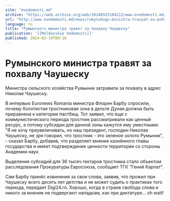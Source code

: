 ```yaml
---
site: "evedomosti.md"
archive: "https://web.archive.org/web/20240325104212/www.evedomosti.md/news/rumynskogo-ministra-travyat-za-pohvalu-chaushesku"
url: "http://www.evedomosti.md/news/rumynskogo-ministra-travyat-za-pohvalu-chaushesku"
language: ru
title: "Румынского министра травят за похвалу Чаушеску"
publication: '[[Moldavskie Vedomosti]]'
published: 2024-03-19T09:16
---
```


# Румынского министра травят за похвалу Чаушеску

Министра сельского хозяйства Румынии затравили за похвалу в адрес Николае Чаушеску.

В интервью Euronews Romania министра Флорин Барбу спросили, почему болотистая тростниковая зона в дельте Дуная должна быть приравнена к категории пастбищ. Тот заявил, что еще с коммунистического периода тростник рассматривали как ценный ресурс, а потому субсидии для данной зоны кажутся ему уместными: "Я не хочу преувеличивать, но наш президент, господин Николае Чаушеску, не зря говорил, что тростник - это зеленое золото Румынии", - сказал Барбу, добавив, что разделяет мнение казнённого главы государства и имеет подтверждение ценности территории со стороны Академии наук.

Выделение субсидий для 36 тысяч гектаров тростника стало объектом расследования Прокуратуры Евросоюза, сообщает ТГК "Гений Карпат".

Сам Барбу принёс извинения за свои слова, заявив, что прожил при Чаушеску всего десять лет детства и не может судить о практиках того периода, передает Digi24.ro. Хорошо, когда в стране свобода слова и никого за мнение не подвергают нападкам, как при диктатуре... oh wait!